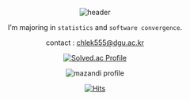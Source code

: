 <div align = center>
    
  ![header](https://capsule-render.vercel.app/api?type=waving&color=auto&height=300&section=header&text=🎀%20HI!%20I'M%20DAHEE%20🎀&fontSize=70)
  
  
  
   I’m majoring in `statistics` and `software convergence`.
    
   contact : chlek555@dgu.ac.kr
    
 
    
    
    
    

    
[![Solved.ac Profile](http://mazassumnida.wtf/api/generate_badge?boj=chlek555)](https://solved.ac/chlek555)
  
![mazandi profile](http://mazandi.herokuapp.com/api?handle=chlek555&theme=black)
  
    

    
[![Hits](https://hits.seeyoufarm.com/api/count/incr/badge.svg?url=https%3A%2F%2Fgithub.com%2Fdaheeda&count_bg=%23FCF03D&title_bg=%23000000&icon=github.svg&icon_color=%23FFFFFF&title=HITS&edge_flat=false)](https://hits.seeyoufarm.com)
